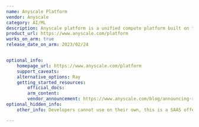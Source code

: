 ```yaml
---
name: Anyscale Platform
vendor: Anyscale
category: AI/ML
description: Anyscale platform is a unified compute platform built on the open source framework Ray. It is used to build, deploy and manage scalable AL models and python applications.
product_url: https://www.anyscale.com/platform
works_on_arm: true
release_date_on_arm: 2023/02/24


optional_info:
    homepage_url: https://www.anyscale.com/platform
    support_caveats:
    alternative_options: Ray
    getting_started_resources:
        official_docs:
        arm_content:
        vendor_announcement: https://www.anyscale.com/blog/announcing-ray-2-3-performance-improvements-new-features-and-new-platforms#support-for-arm-and-python-3.11
optional_hidden_info:
    other_info: Developers cannot use on their own, this is a SAAS offering. Questionable if it should be included, but keeping for now.

---
```

